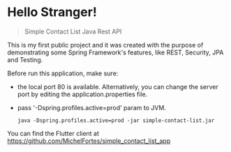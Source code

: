 # Hello Stranger!

> Simple Contact List Java Rest API


This is my first public project and it was created with the purpose of demonstrating some Spring Framework's features, like REST, Security, JPA and Testing.

Before run this application, make sure:
- the local port 80 is available. Alternatively, you can change the server port by editing the application.properties file.
- pass '-Dspring.profiles.active=prod' param to JVM.

      java -Dspring.profiles.active=prod -jar simple-contact-list.jar

You can find the Flutter client at https://github.com/MichelFortes/simple_contact_list_app
